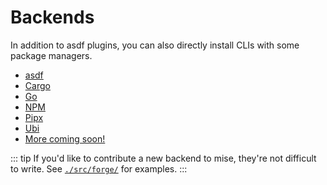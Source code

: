 # Backends

In addition to asdf plugins, you can also directly install CLIs with some package managers.

* [asdf](/dev-tools/backends/asdf)
* [Cargo](/dev-tools/backends/cargo) <Badge type="warning" text="experimental" />
* [Go](/dev-tools/backends/go) <Badge type="warning" text="experimental" />
* [NPM](/dev-tools/backends/npm) <Badge type="warning" text="experimental" />
* [Pipx](/dev-tools/backends/pipx) <Badge type="warning" text="experimental" />
* [Ubi](/dev-tools/backends/ubi) <Badge type="warning" text="experimental" />
* [More coming soon!](https://github.com/jdx/mise/discussions/1250)

::: tip
If you'd like to contribute a new backend to mise, they're not difficult to write.
See [`./src/forge/`](https://github.com/jdx/mise/tree/main/src/forge) for examples.
:::
